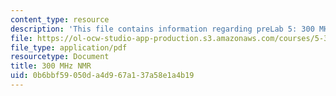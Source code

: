 ```yaml
---
content_type: resource
description: 'This file contains information regarding preLab 5: 300 MHz NMR .'
file: https://ol-ocw-studio-app-production.s3.amazonaws.com/courses/5-35-introduction-to-experimental-chemistry-fall-2012/0b6bbf59050da4d967a137a58e1a4b19_MIT5_35F12_300MHzNMRPreLa5.pdf
file_type: application/pdf
resourcetype: Document
title: 300 MHz NMR
uid: 0b6bbf59-050d-a4d9-67a1-37a58e1a4b19
---
```

